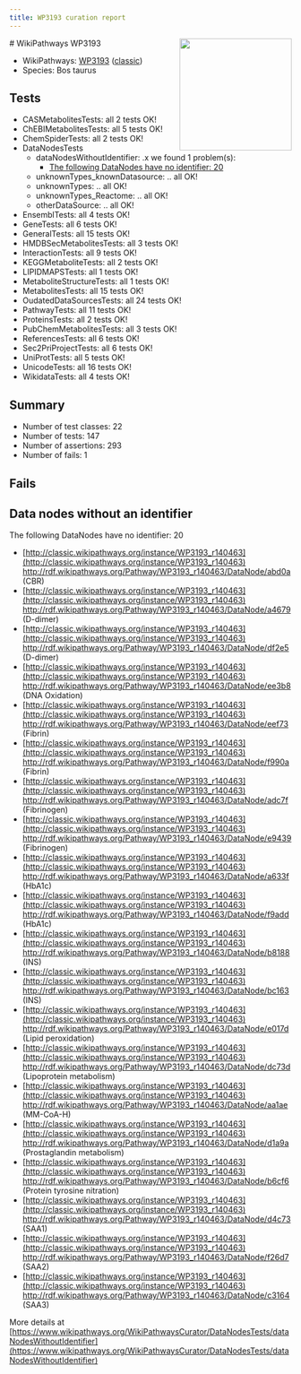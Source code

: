 ```yaml
---
title: WP3193 curation report
---
```


<img style="float: right; width: 200px" src="https://upload.wikimedia.org/wikipedia/commons/thumb/8/83/Wplogo_with_text_500.png/640px-Wplogo_with_text_500.png" />
# WikiPathways WP3193

* WikiPathways: [WP3193](https://wikipathways.org/pathways/WP3193) ([classic](https://classic.wikipathways.org/instance/WP3193))
* Species: Bos taurus
## Tests
* CASMetabolitesTests: all 2 tests OK!
* ChEBIMetabolitesTests: all 5 tests OK!
* ChemSpiderTests: all 2 tests OK!
* DataNodesTests
    * dataNodesWithoutIdentifier: .x we found 1 problem(s):
        * [The following DataNodes have no identifier: 20](#8792c4af)
    * unknownTypes_knownDatasource: .. all OK!
    * unknownTypes: .. all OK!
    * unknownTypes_Reactome: .. all OK!
    * otherDataSource: .. all OK!
* EnsemblTests: all 4 tests OK!
* GeneTests: all 6 tests OK!
* GeneralTests: all 15 tests OK!
* HMDBSecMetabolitesTests: all 3 tests OK!
* InteractionTests: all 9 tests OK!
* KEGGMetaboliteTests: all 2 tests OK!
* LIPIDMAPSTests: all 1 tests OK!
* MetaboliteStructureTests: all 1 tests OK!
* MetabolitesTests: all 15 tests OK!
* OudatedDataSourcesTests: all 24 tests OK!
* PathwayTests: all 11 tests OK!
* ProteinsTests: all 2 tests OK!
* PubChemMetabolitesTests: all 3 tests OK!
* ReferencesTests: all 6 tests OK!
* Sec2PriProjectTests: all 6 tests OK!
* UniProtTests: all 5 tests OK!
* UnicodeTests: all 16 tests OK!
* WikidataTests: all 4 tests OK!


## Summary

* Number of test classes: 22
* Number of tests: 147
* Number of assertions: 293
* Number of fails: 1

## Fails

<a name="8792c4af" />

## Data nodes without an identifier

The following DataNodes have no identifier: 20

* [http://classic.wikipathways.org/instance/WP3193_r140463](http://classic.wikipathways.org/instance/WP3193_r140463) http://rdf.wikipathways.org/Pathway/WP3193_r140463/DataNode/abd0a (CBR)
* [http://classic.wikipathways.org/instance/WP3193_r140463](http://classic.wikipathways.org/instance/WP3193_r140463) http://rdf.wikipathways.org/Pathway/WP3193_r140463/DataNode/a4679 (D-dimer)
* [http://classic.wikipathways.org/instance/WP3193_r140463](http://classic.wikipathways.org/instance/WP3193_r140463) http://rdf.wikipathways.org/Pathway/WP3193_r140463/DataNode/df2e5 (D-dimer)
* [http://classic.wikipathways.org/instance/WP3193_r140463](http://classic.wikipathways.org/instance/WP3193_r140463) http://rdf.wikipathways.org/Pathway/WP3193_r140463/DataNode/ee3b8 (DNA Oxidation)
* [http://classic.wikipathways.org/instance/WP3193_r140463](http://classic.wikipathways.org/instance/WP3193_r140463) http://rdf.wikipathways.org/Pathway/WP3193_r140463/DataNode/eef73 (Fibrin)
* [http://classic.wikipathways.org/instance/WP3193_r140463](http://classic.wikipathways.org/instance/WP3193_r140463) http://rdf.wikipathways.org/Pathway/WP3193_r140463/DataNode/f990a (Fibrin)
* [http://classic.wikipathways.org/instance/WP3193_r140463](http://classic.wikipathways.org/instance/WP3193_r140463) http://rdf.wikipathways.org/Pathway/WP3193_r140463/DataNode/adc7f (Fibrinogen)
* [http://classic.wikipathways.org/instance/WP3193_r140463](http://classic.wikipathways.org/instance/WP3193_r140463) http://rdf.wikipathways.org/Pathway/WP3193_r140463/DataNode/e9439 (Fibrinogen)
* [http://classic.wikipathways.org/instance/WP3193_r140463](http://classic.wikipathways.org/instance/WP3193_r140463) http://rdf.wikipathways.org/Pathway/WP3193_r140463/DataNode/a633f (HbA1c)
* [http://classic.wikipathways.org/instance/WP3193_r140463](http://classic.wikipathways.org/instance/WP3193_r140463) http://rdf.wikipathways.org/Pathway/WP3193_r140463/DataNode/f9add (HbA1c)
* [http://classic.wikipathways.org/instance/WP3193_r140463](http://classic.wikipathways.org/instance/WP3193_r140463) http://rdf.wikipathways.org/Pathway/WP3193_r140463/DataNode/b8188 (INS)
* [http://classic.wikipathways.org/instance/WP3193_r140463](http://classic.wikipathways.org/instance/WP3193_r140463) http://rdf.wikipathways.org/Pathway/WP3193_r140463/DataNode/bc163 (INS)
* [http://classic.wikipathways.org/instance/WP3193_r140463](http://classic.wikipathways.org/instance/WP3193_r140463) http://rdf.wikipathways.org/Pathway/WP3193_r140463/DataNode/e017d (Lipid peroxidation)
* [http://classic.wikipathways.org/instance/WP3193_r140463](http://classic.wikipathways.org/instance/WP3193_r140463) http://rdf.wikipathways.org/Pathway/WP3193_r140463/DataNode/dc73d (Lipoprotein metabolism)
* [http://classic.wikipathways.org/instance/WP3193_r140463](http://classic.wikipathways.org/instance/WP3193_r140463) http://rdf.wikipathways.org/Pathway/WP3193_r140463/DataNode/aa1ae (MM-CoA-H)
* [http://classic.wikipathways.org/instance/WP3193_r140463](http://classic.wikipathways.org/instance/WP3193_r140463) http://rdf.wikipathways.org/Pathway/WP3193_r140463/DataNode/d1a9a (Prostaglandin metabolism)
* [http://classic.wikipathways.org/instance/WP3193_r140463](http://classic.wikipathways.org/instance/WP3193_r140463) http://rdf.wikipathways.org/Pathway/WP3193_r140463/DataNode/b6cf6 (Protein tyrosine nitration)
* [http://classic.wikipathways.org/instance/WP3193_r140463](http://classic.wikipathways.org/instance/WP3193_r140463) http://rdf.wikipathways.org/Pathway/WP3193_r140463/DataNode/d4c73 (SAA1)
* [http://classic.wikipathways.org/instance/WP3193_r140463](http://classic.wikipathways.org/instance/WP3193_r140463) http://rdf.wikipathways.org/Pathway/WP3193_r140463/DataNode/f26d7 (SAA2)
* [http://classic.wikipathways.org/instance/WP3193_r140463](http://classic.wikipathways.org/instance/WP3193_r140463) http://rdf.wikipathways.org/Pathway/WP3193_r140463/DataNode/c3164 (SAA3)


More details at [https://www.wikipathways.org/WikiPathwaysCurator/DataNodesTests/dataNodesWithoutIdentifier](https://www.wikipathways.org/WikiPathwaysCurator/DataNodesTests/dataNodesWithoutIdentifier)

